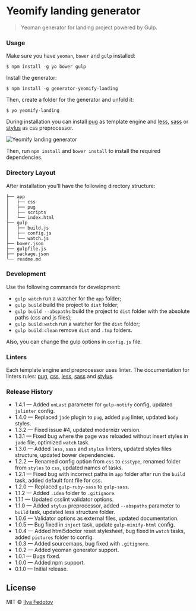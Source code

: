 # Yeomify landing generator

> Yeoman generator for landing project powered by Gulp.

### Usage

Make sure you have `yeoman`, `bower` and `gulp` installed:

```
$ npm install -g yo bower gulp
```

Install the generator:

```
$ npm install -g generator-yeomify-landing
```

Then, create a folder for the generator and unfold it:

```
$ yo yeomify-landing
```

During installation you can install [pug](https://pugjs.org) as template engine and [less](http://lesscss.org), [sass](http://sass-lang.com) or [stylus](https://learnboost.github.io/stylus/) as css preprocessor.

![Yeomify landing generator](http://fedotov.work/yeomify/yeomify-bash.png)

Then, run `npm install` and `bower install` to install the required dependencies.

### Directory Layout

After installation you'll have the following directory structure:

```
├── app
│   ├── css
│   ├── pug
│   ├── scripts
│   └── index.html
├── gulp
│   ├── build.js
│   ├── config.js
│   └── watch.js
├── bower.json
├── gulpfile.js
├── package.json
└── readme.md
```

### Development

Use the following commands for development:

* `gulp watch` run a watcher for the `app` folder;
* `gulp build` build the project to `dist` folder;
* `gulp build --abspaths` build the project to `dist` folder with the absolute paths (css and js files);
* `gulp build:watch` run a watcher for the `dist` folder;
* `gulp build:clean` remove `dist` and `.tmp` folders.

Also, you can change the gulp options in `config.js` file.

### Linters

Each template engine and preprocessor uses linter. The documentation for linters rules: [pug](https://github.com/pugjs/pug-lint/blob/master/docs/rules.md), [css](https://github.com/CSSLint/csslint/wiki/Rules-by-ID), [less](https://github.com/lesshint/lesshint/blob/master/lib/linters/README.md), [sass](https://github.com/sasstools/sass-lint/tree/master/docs/rules) and [stylus](https://github.com/rossPatton/stylint#options).

### Release History

* 1.4.1 — Added `onLast` parameter for `gulp-notify` config, updated `jslinter` config.
* 1.4.0 — Replaced `jade` plugin to `pug`, added `pug` linter, updated `body` styles.
* 1.3.2 — Fixed issue #4, updated modernizr version.
* 1.3.1 — Fixed bug where the page was reloaded without insert styles in `jade` file, optimized `watch` task.
* 1.3.0 — Added `less`, `sass` and `stylus` linters, updated styles files structure, updated bower dependencies.
* 1.2.2 — Renamed config option from `css` to `csstype`, renamed folder from `styles` to `css`, updated names of tasks.
* 1.2.1 — Fixed bug with incorrect paths in `app` folder after run the `build` task, added default font file for css.
* 1.2.0 — Replaced `gulp-ruby-sass` to `gulp-sass`.
* 1.1.2 — Added `.idea` folder to `.gitignore`.
* 1.1.1 — Updated csslint validator options.
* 1.1.0 — Added `stylus` preprocessor, added `--abspaths` parameter to `build` task, updated less structure folder.
* 1.0.6 — Validator options as external files, updated documentation.
* 1.0.5 — Bug fixed in `inject` task, update `gulp-minify-html` config.
* 1.0.4 — Added html5doctor reset stylesheet, bug fixed in `watch` tasks, added `pictures` folder to config.
* 1.0.3 — Added sourcemaps, bug fixed with `.gitignore`.
* 1.0.2 — Added yeoman generator support.
* 1.0.1 — Bugs fixed.
* 1.0.0 — Added npm support.
* 0.1.0 — Initial release.

## License

MIT © [Ilya Fedotov](http://fedotov.me)